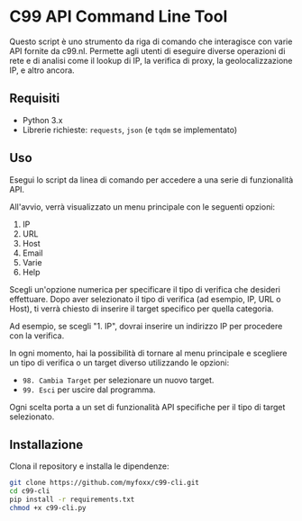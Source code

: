# C99 API Command Line Tool

Questo script è uno strumento da riga di comando che interagisce con varie API fornite da c99.nl. Permette agli utenti di eseguire diverse operazioni di rete e di analisi come il lookup di IP, la verifica di proxy, la geolocalizzazione IP, e altro ancora.

## Requisiti

- Python 3.x
- Librerie richieste: `requests`, `json` (e `tqdm` se implementato)

## Uso

Esegui lo script da linea di comando per accedere a una serie di funzionalità API.

All'avvio, verrà visualizzato un menu principale con le seguenti opzioni:

1. IP
2. URL
3. Host
4. Email
5. Varie
6. Help

Scegli un'opzione numerica per specificare il tipo di verifica che desideri effettuare. Dopo aver selezionato il tipo di verifica (ad esempio, IP, URL o Host), ti verrà chiesto di inserire il target specifico per quella categoria.

Ad esempio, se scegli "1. IP", dovrai inserire un indirizzo IP per procedere con la verifica.

In ogni momento, hai la possibilità di tornare al menu principale e scegliere un tipo di verifica o un target diverso utilizzando le opzioni:

- `98. Cambia Target` per selezionare un nuovo target.
- `99. Esci` per uscire dal programma.

Ogni scelta porta a un set di funzionalità API specifiche per il tipo di target selezionato.

## Installazione

Clona il repository e installa le dipendenze:

```bash
git clone https://github.com/myfoxx/c99-cli.git
cd c99-cli
pip install -r requirements.txt
chmod +x c99-cli.py
